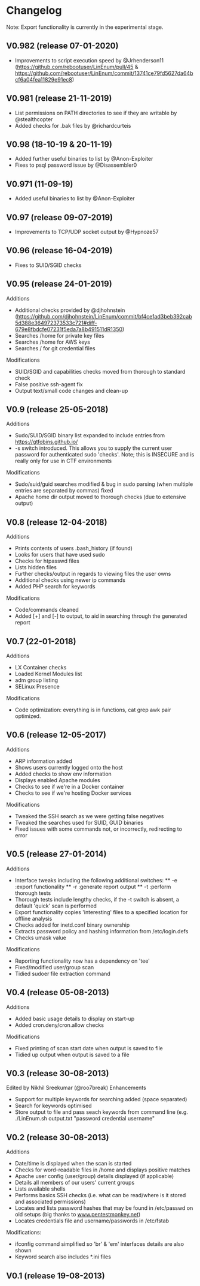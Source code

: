 # Changelog

Note: Export functionality is currently in the experimental stage.

## V0.982 (release 07-01-2020)
* Improvements to script execution speed by @Jrhenderson11 (https://github.com/rebootuser/LinEnum/pull/45 & https://github.com/rebootuser/LinEnum/commit/13741ce79fd5627da64bcf6a04fea11829e91ec8)

## V0.981 (release 21-11-2019)
* List permissions on PATH directories to see if they are writable by @stealthcopter
* Added checks for .bak files by @richardcurteis

## V0.98 (18-10-19 & 20-11-19)
* Added further useful binaries to list by @Anon-Exploiter
* Fixes to psql password issue by @Disassembler0

## V0.971 (11-09-19)
* Added useful binaries to list by @Anon-Exploiter

## V0.97 (release 09-07-2019)
* Improvements to TCP/UDP socket output by @Hypnoze57

## V0.96 (release 16-04-2019)
* Fixes to SUID/SGID checks

## V0.95 (release 24-01-2019)
Additions
* Additional checks provided by @djhohnstein (https://github.com/djhohnstein/LinEnum/commit/bf4ce1ad3beb392cab5d388e364972373533c721#diff-679e8fbdcfe07231f5eda7a8b491511dR1350)
* Searches /home for private key files
* Searches /home for AWS keys
* Searches / for git credential files 

Modifications
* SUID/SGID and capabilities checks moved from thorough to standard check
* False positive ssh-agent fix 
* Output text/small code changes and clean-up

## V0.9 (release 25-05-2018)
Additions
* Sudo/SUID/SGID binary list expanded to include entries from https://gtfobins.github.io/
* -s switch introduced. This allows you to supply the current user password for authenticated sudo 'checks'. Note; this is INSECURE and is really only for use in CTF environments

Modifications
* Sudo/suid/guid searches modified & bug in sudo parsing (when multiple entries are separated by commas) fixed
* Apache home dir output moved to thorough checks (due to extensive output)

## V0.8 (release 12-04-2018)
Additions
* Prints contents of users .bash_history (if found)
* Looks for users that have used sudo
* Checks for htpasswd files
* Lists hidden files
* Further checks/output in regards to viewing files the user owns
* Additional checks using newer ip commands
* Added PHP search for keywords

Modifications
* Code/commands cleaned
* Added [+] and [-] to output, to aid in searching through the generated report

## V0.7 (22-01-2018)
Additions
* LX Container checks
* Loaded Kernel Modules list
* adm group listing
* SELinux Presence

Modifications
* Code optimization: everything is in functions, cat grep awk pair optimized.

## V0.6 (release 12-05-2017)
Additions
* ARP information added
* Shows users currently logged onto the host
* Added checks to show env information
* Displays enabled Apache modules
* Checks to see if we're in a Docker container
* Checks to see if we're hosting Docker services

Modifications
* Tweaked the SSH search as we were getting false negatives
* Tweaked the searches used for SUID, GUID binaries
* Fixed issues with some commands not, or incorrectly, redirecting to error

## V0.5 (release 27-01-2014)
Additions
* Interface tweaks including the following additional switches:
** -e :export functionality
** -r :generate report output
** -t :perform thorough tests
* Thorough tests include lengthy checks, if the -t switch is absent, a default 'quick' scan is performed
* Export functionality copies 'interesting' files to a specified location for offline analysis
* Checks added for inetd.conf binary ownership
* Extracts password policy and hashing information from /etc/login.defs
* Checks umask value

Modifications
* Reporting functionality now has a dependency on 'tee'
* Fixed/modified user/group scan
* Tidied sudoer file extraction command

## V0.4 (release 05-08-2013)
Additions
* Added basic usage details to display on start-up
* Added cron.deny/cron.allow checks

Modifications
* Fixed printing of scan start date when output is saved to file
* Tidied up output when output is saved to a file

## V0.3 (release 30-08-2013)
Edited by Nikhil Sreekumar (@roo7break)
Enhancements
* Support for multiple keywords for searching added (space separated)
* Search for keywords optimised
* Store output to file and pass seach keywords from command line (e.g. ./LinEnum.sh output.txt "password credential username"

## V0.2 (release 30-08-2013)
Additions
* Date/time is displayed when the scan is started
* Checks for word-readable files in /home and displays positive matches
* Apache user config (user/group) details displayed (if applicable)
* Details all members of our users' current groups
* Lists available shells
* Performs basics SSH checks (i.e. what can be read/where is it stored and associated permissions)
* Locates and lists password hashes that may be found in /etc/passwd on old setups (big thanks to www.pentestmonkey.net)
* Locates credentials file and username/passwords in /etc/fstab

Modifications:
* ifconfig command simplified so 'br' & 'em' interfaces details are also shown
* Keyword search also includes *.ini files

## V0.1 (release 19-08-2013)
